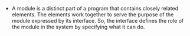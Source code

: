 - A module is a distinct part of a program that contains closely related elements. The elements work together to serve the purpose of the module expressed by its interface. So, the interface defines the role of the module in the system by specifying what it can do.